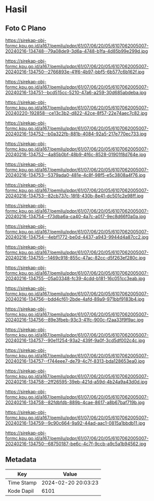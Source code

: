 # Hasil

## Foto C Plano

https://sirekap-obj-formc.kpu.go.id/a167/pemilu/pdpr/61/07/06/20/05/6107062005007-20240216-134748--79a08de9-3d6a-4748-b1fa-4d85b99e299d.jpg

https://sirekap-obj-formc.kpu.go.id/a167/pemilu/pdpr/61/07/06/20/05/6107062005007-20240216-134750--2766893e-41f6-4b97-bbf5-6b577c6b162f.jpg

https://sirekap-obj-formc.kpu.go.id/a167/pemilu/pdpr/61/07/06/20/05/6107062005007-20240216-134751--bcd515cc-5210-47a6-a259-30d685abdeba.jpg

https://sirekap-obj-formc.kpu.go.id/a167/pemilu/pdpr/61/07/06/20/05/6107062005007-20240220-192858--ce13c3b2-d822-42ce-8f57-22e74aec7c82.jpg

https://sirekap-obj-formc.kpu.go.id/a167/pemilu/pdpr/61/07/06/20/05/6107062005007-20240216-134752--b0a322fb-881b-4084-92a5-217e770ec733.jpg

https://sirekap-obj-formc.kpu.go.id/a167/pemilu/pdpr/61/07/06/20/05/6107062005007-20240216-134752--4a85b0bf-48b9-4f6c-8528-01901f8d764e.jpg

https://sirekap-obj-formc.kpu.go.id/a167/pemilu/pdpr/61/07/06/20/05/6107062005007-20240216-134753--5379ada0-481e-4c8f-98f5-e5c3808a4f76.jpg

https://sirekap-obj-formc.kpu.go.id/a167/pemilu/pdpr/61/07/06/20/05/6107062005007-20240216-134753--82cb737c-18f8-430b-8e41-dc501c2e98ff.jpg

https://sirekap-obj-formc.kpu.go.id/a167/pemilu/pdpr/61/07/06/20/05/6107062005007-20240216-134754--f73dba6a-ca40-4a7c-a017-9ec8d66f0a0a.jpg

https://sirekap-obj-formc.kpu.go.id/a167/pemilu/pdpr/61/07/06/20/05/6107062005007-20240216-134754--4ebf1772-be0d-4437-a943-9944d4a87cc2.jpg

https://sirekap-obj-formc.kpu.go.id/a167/pemilu/pdpr/61/07/06/20/05/6107062005007-20240216-134755--1469c918-855c-47ac-82cc-d5f263ef280c.jpg

https://sirekap-obj-formc.kpu.go.id/a167/pemilu/pdpr/61/07/06/20/05/6107062005007-20240216-134755--05a03348-fc39-4cdd-b181-16c051cc3eab.jpg

https://sirekap-obj-formc.kpu.go.id/a167/pemilu/pdpr/61/07/06/20/05/6107062005007-20240216-134756--bdd4cf61-2bde-4afd-89a9-971bbf9183b4.jpg

https://sirekap-obj-formc.kpu.go.id/a167/pemilu/pdpr/61/07/06/20/05/6107062005007-20240216-134756--89e3fbeb-93c3-41fc-900c-f2aa33f9f9ac.jpg

https://sirekap-obj-formc.kpu.go.id/a167/pemilu/pdpr/61/07/06/20/05/6107062005007-20240216-134757--90e11254-93a2-439f-9a0f-3cd5df002c4c.jpg

https://sirekap-obj-formc.kpu.go.id/a167/pemilu/pdpr/61/07/06/20/05/6107062005007-20240216-134757--f744eee7-de79-4c7f-8313-bda128653ea0.jpg

https://sirekap-obj-formc.kpu.go.id/a167/pemilu/pdpr/61/07/06/20/05/6107062005007-20240216-134758--2ff26595-39eb-421d-a59d-4b24a9a43d0d.jpg

https://sirekap-obj-formc.kpu.go.id/a167/pemilu/pdpr/61/07/06/20/05/6107062005007-20240216-134758--82fdbfdb-889b-4cae-8617-a8b67baf719b.jpg

https://sirekap-obj-formc.kpu.go.id/a167/pemilu/pdpr/61/07/06/20/05/6107062005007-20240216-134759--9c90c664-9a92-44ad-aac1-0815a1bbdb11.jpg

https://sirekap-obj-formc.kpu.go.id/a167/pemilu/pdpr/61/07/06/20/05/6107062005007-20240216-134750--68750187-be6c-4c7f-9ccb-a9c5a1b94562.jpg


## Metadata

| Key        | Value               |
| ---------- | ------------------- |
| Time Stamp | 2024-02-20 20:03:23 |
| Kode Dapil | 6101                |



